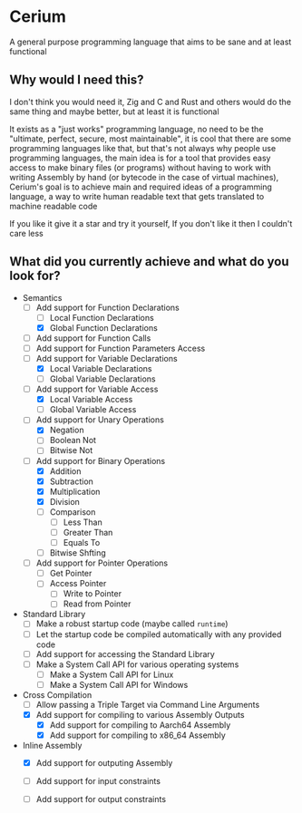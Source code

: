 # Cerium

A general purpose programming language that aims to be sane and at least functional

## Why would I need this?

I don't think you would need it, Zig and C and Rust and others would do the same thing and maybe better, but at least it is functional

It exists as a "just works" programming language, no need to be the "ultimate, perfect, secure, most maintainable", it is cool that there are some programming languages like that, but that's not always why people use programming languages, the main idea is for a tool that provides easy access to make binary files (or programs) without having to work with writing Assembly by hand (or bytecode in the case of virtual machines), Cerium's goal is to achieve main and required ideas of a programming language, a way to write human readable text that gets translated to machine readable code

If you like it give it a star and try it yourself, If you don't like it then I couldn't care less

## What did you currently achieve and what do you look for?

- Semantics
    - [ ] Add support for Function Declarations
        - [ ] Local Function Declarations
        - [x] Global Function Declarations
    - [ ] Add support for Function Calls
    - [ ] Add support for Function Parameters Access
    - [ ] Add support for Variable Declarations
        - [x] Local Variable Declarations
        - [ ] Global Variable Declarations
    - [ ] Add support for Variable Access
        - [x] Local Variable Access
        - [ ] Global Variable Access
    - [ ] Add support for Unary Operations
        - [x] Negation
        - [ ] Boolean Not
        - [ ] Bitwise Not
    - [ ] Add support for Binary Operations
        - [x] Addition
        - [x] Subtraction
        - [x] Multiplication
        - [x] Division
        - [ ] Comparison
            - [ ] Less Than
            - [ ] Greater Than
            - [ ] Equals To
        - [ ] Bitwise Shfting
    - [ ] Add support for Pointer Operations
        - [ ] Get Pointer
        - [ ] Access Pointer
            - [ ] Write to Pointer
            - [ ] Read from Pointer

- Standard Library
    - [ ] Make a robust startup code (maybe called `runtime`)
    - [ ] Let the startup code be compiled automatically with any provided code
    - [ ] Add support for accessing the Standard Library
    - [ ] Make a System Call API for various operating systems
        - [ ] Make a System Call API for Linux
        - [ ] Make a System Call API for Windows

- Cross Compilation
    - [ ] Allow passing a Triple Target via Command Line Arguments
    - [x] Add support for compiling to various Assembly Outputs
        - [x] Add support for compiling to Aarch64 Assembly
        - [x] Add support for compiling to x86_64 Assembly

- Inline Assembly
    - [x] Add support for outputing Assembly
    - [ ] Add support for input constraints
    - [ ] Add support for output constraints

